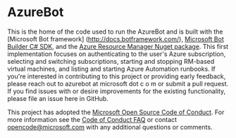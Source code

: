 # AzureBot
This is the home of the code used to run the AzureBot and is built with the [Microsoft Bot framework] (http://docs.botframework.com/), [Microsoft Bot Builder C# SDK](http://docs.botframework.com/sdkreference/csharp/), and the [Azure Resource Manager Nuget package](https://www.nuget.org/packages/Microsoft.Azure.Management.ResourceManager).
This first implementation focuses on authenticating to the user's Azure subscription, selecting and switching subscriptions, starting and stopping RM-based virtual machines, and listing and starting Azure Automation runbooks. 
If you're interested in contributing to this project or providing early feedback, please reach out to azurebot at microsoft dot c o m or submit a pull request.  If you find issues with or desire improvements for the existing functionality, please file an issue here in GitHub.

This project has adopted the [Microsoft Open Source Code of Conduct](https://opensource.microsoft.com/codeofconduct/).
For more information see the [Code of Conduct FAQ](https://opensource.microsoft.com/codeofconduct/faq/) or
contact [opencode@microsoft.com](mailto:opencode@microsoft.com) with any additional questions or comments.
